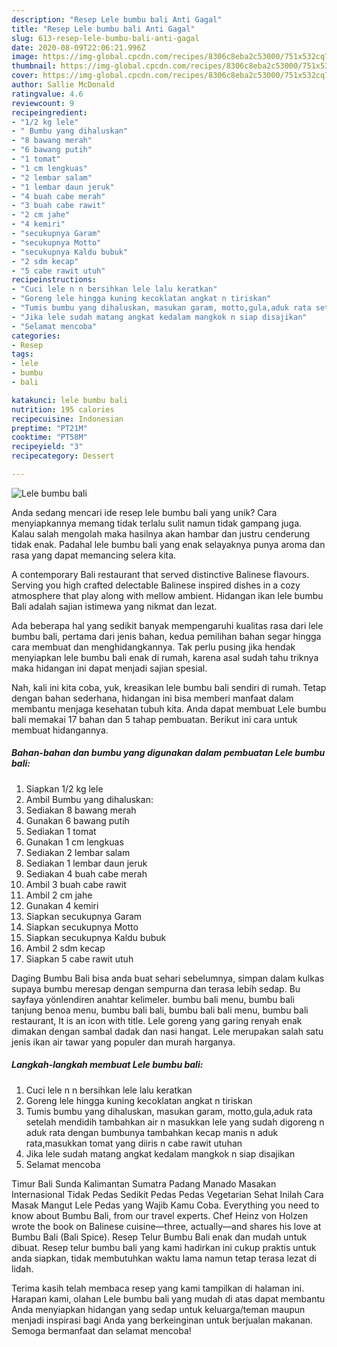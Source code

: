 ```yaml
---
description: "Resep Lele bumbu bali Anti Gagal"
title: "Resep Lele bumbu bali Anti Gagal"
slug: 613-resep-lele-bumbu-bali-anti-gagal
date: 2020-08-09T22:06:21.996Z
image: https://img-global.cpcdn.com/recipes/8306c8eba2c53000/751x532cq70/lele-bumbu-bali-foto-resep-utama.jpg
thumbnail: https://img-global.cpcdn.com/recipes/8306c8eba2c53000/751x532cq70/lele-bumbu-bali-foto-resep-utama.jpg
cover: https://img-global.cpcdn.com/recipes/8306c8eba2c53000/751x532cq70/lele-bumbu-bali-foto-resep-utama.jpg
author: Sallie McDonald
ratingvalue: 4.6
reviewcount: 9
recipeingredient:
- "1/2 kg lele"
- " Bumbu yang dihaluskan"
- "8 bawang merah"
- "6 bawang putih"
- "1 tomat"
- "1 cm lengkuas"
- "2 lembar salam"
- "1 lembar daun jeruk"
- "4 buah cabe merah"
- "3 buah cabe rawit"
- "2 cm jahe"
- "4 kemiri"
- "secukupnya Garam"
- "secukupnya Motto"
- "secukupnya Kaldu bubuk"
- "2 sdm kecap"
- "5 cabe rawit utuh"
recipeinstructions:
- "Cuci lele n n bersihkan lele lalu keratkan"
- "Goreng lele hingga kuning kecoklatan angkat n tiriskan"
- "Tumis bumbu yang dihaluskan, masukan garam, motto,gula,aduk rata setelah mendidih tambahkan air n masukkan lele yang sudah digoreng n aduk rata dengan bumbunya tambahkan kecap manis n aduk rata,masukkan tomat yang diiris n cabe rawit utuhan"
- "Jika lele sudah matang angkat kedalam mangkok n siap disajikan"
- "Selamat mencoba"
categories:
- Resep
tags:
- lele
- bumbu
- bali

katakunci: lele bumbu bali 
nutrition: 195 calories
recipecuisine: Indonesian
preptime: "PT21M"
cooktime: "PT58M"
recipeyield: "3"
recipecategory: Dessert

---
```



![Lele bumbu bali](https://img-global.cpcdn.com/recipes/8306c8eba2c53000/751x532cq70/lele-bumbu-bali-foto-resep-utama.jpg)

Anda sedang mencari ide resep lele bumbu bali yang unik? Cara menyiapkannya memang tidak terlalu sulit namun tidak gampang juga. Kalau salah mengolah maka hasilnya akan hambar dan justru cenderung tidak enak. Padahal lele bumbu bali yang enak selayaknya punya aroma dan rasa yang dapat memancing selera kita.

A contemporary Bali restaurant that served distinctive Balinese flavours. Serving you high crafted delectable Balinese inspired dishes in a cozy atmosphere that play along with mellow ambient. Hidangan ikan lele bumbu Bali adalah sajian istimewa yang nikmat dan lezat.

Ada beberapa hal yang sedikit banyak mempengaruhi kualitas rasa dari lele bumbu bali, pertama dari jenis bahan, kedua pemilihan bahan segar hingga cara membuat dan menghidangkannya. Tak perlu pusing jika hendak menyiapkan lele bumbu bali enak di rumah, karena asal sudah tahu triknya maka hidangan ini dapat menjadi sajian spesial.


Nah, kali ini kita coba, yuk, kreasikan lele bumbu bali sendiri di rumah. Tetap dengan bahan sederhana, hidangan ini bisa memberi manfaat dalam membantu menjaga kesehatan tubuh kita. Anda dapat membuat Lele bumbu bali memakai 17 bahan dan 5 tahap pembuatan. Berikut ini cara untuk membuat hidangannya.

<!--inarticleads1-->

##### Bahan-bahan dan bumbu yang digunakan dalam pembuatan Lele bumbu bali:

1. Siapkan 1/2 kg lele
1. Ambil  Bumbu yang dihaluskan:
1. Sediakan 8 bawang merah
1. Gunakan 6 bawang putih
1. Sediakan 1 tomat
1. Gunakan 1 cm lengkuas
1. Sediakan 2 lembar salam
1. Sediakan 1 lembar daun jeruk
1. Sediakan 4 buah cabe merah
1. Ambil 3 buah cabe rawit
1. Ambil 2 cm jahe
1. Gunakan 4 kemiri
1. Siapkan secukupnya Garam
1. Siapkan secukupnya Motto
1. Siapkan secukupnya Kaldu bubuk
1. Ambil 2 sdm kecap
1. Siapkan 5 cabe rawit utuh


Daging Bumbu Bali bisa anda buat sehari sebelumnya, simpan dalam kulkas supaya bumbu meresap dengan sempurna dan terasa lebih sedap. Bu sayfaya yönlendiren anahtar kelimeler. bumbu bali menu, bumbu bali tanjung benoa menu, bumbu bali bali, bumbu bali bali menu, bumbu bali restaurant, It is an icon with title. Lele goreng yang garing renyah enak dimakan dengan sambal dadak dan nasi hangat. Lele merupakan salah satu jenis ikan air tawar yang populer dan murah harganya. 

<!--inarticleads2-->

##### Langkah-langkah membuat Lele bumbu bali:

1. Cuci lele n n bersihkan lele lalu keratkan
1. Goreng lele hingga kuning kecoklatan angkat n tiriskan
1. Tumis bumbu yang dihaluskan, masukan garam, motto,gula,aduk rata setelah mendidih tambahkan air n masukkan lele yang sudah digoreng n aduk rata dengan bumbunya tambahkan kecap manis n aduk rata,masukkan tomat yang diiris n cabe rawit utuhan
1. Jika lele sudah matang angkat kedalam mangkok n siap disajikan
1. Selamat mencoba


Timur Bali Sunda Kalimantan Sumatra Padang Manado Masakan Internasional Tidak Pedas Sedikit Pedas Pedas Vegetarian Sehat Inilah Cara Masak Mangut Lele Pedas yang Wajib Kamu Coba. Everything you need to know about Bumbu Bali, from our travel experts. Chef Heinz von Holzen wrote the book on Balinese cuisine—three, actually—and shares his love at Bumbu Bali (Bali Spice). Resep Telur Bumbu Bali enak dan mudah untuk dibuat. Resep telur bumbu bali yang kami hadirkan ini cukup praktis untuk anda siapkan, tidak membutuhkan waktu lama namun tetap terasa lezat di lidah. 

Terima kasih telah membaca resep yang kami tampilkan di halaman ini. Harapan kami, olahan Lele bumbu bali yang mudah di atas dapat membantu Anda menyiapkan hidangan yang sedap untuk keluarga/teman maupun menjadi inspirasi bagi Anda yang berkeinginan untuk berjualan makanan. Semoga bermanfaat dan selamat mencoba!
